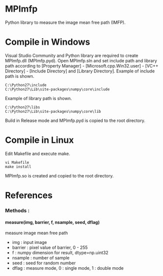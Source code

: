 # MPImfp
Python library to measure the image mean free path (IMFP).

# Compile in Windows
Visual Studio Community and Python library are required to create MPImfp.dll (MPImfp.pyd).
Open MPImfp.sln and set include path and library path according to [Property Manager] - [Microsoft.cpp.Win32.user] - [VC++ Directory] - [Include Directory] and [Library Directory].
Example of include path is shown.

    C:\Python27\include
    C:\Python27\Lib\site-packages\numpy\core\include

Example of library path is shown.

    C:\Python27\libs
    C:\Python27\Lib\site-packages\numpy\core\lib

Build in Release mode and MPImfp.pyd is copied to the root directory.

# Compile in Linux
Edit Makefile and execute make.

    vi Makefile
    make install

MPImfp.so is created and copied to the root directory.

# References
### Methods :
#### measure(img, barrier, f, nsample, seed, dflag)
measure image mean free path
+ img : input image
+ barrier : pixel value of barrier, 0 - 255
+ f : numpy dimension for result, dtype=np.uint32
+ nsample : number of sample
+ seed : seed for random number
+ dflag : measure mode, 0 : single mode, 1 : double mode
